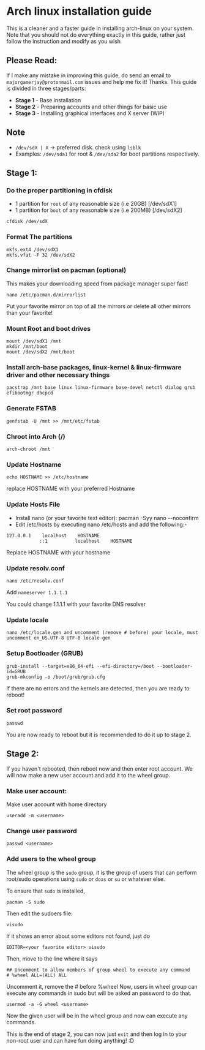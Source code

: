 # Arch linux installation guide

This is a cleaner and a faster guide in installing arch-linux on your system. Note that you should not do everything exactly in this guide, rather just follow the instruction and modify as you wish

## Please Read:

If I make any mistake in improving this guide, do send an email to `majorgamerjay@protonmail.com` issues and help me fix it! Thanks. This guide is divided in three stages/parts:

- **Stage 1** - Base installation
- **Stage 2** - Preparing accounts and other things for basic use
- **Stage 3** - Installing graphical interfaces and X server (WIP)

## Note

- `/dev/sdX | X` -> preferred disk. check using `lsblk`
- Examples: `/dev/sda1` for root & `/dev/sda2` for boot partitions respectively.

## Stage 1:

### Do the proper partitioning in cfdisk

- 1 partition for `root` of any reasonable size (i.e 20GB) \[/dev/sdX1\]
- 1 partition for `boot` of any reasonable size (i.e 200MB) \[/dev/sdX2\]

```
cfdisk /dev/sdX 
```

### Format The partitions

```
mkfs.ext4 /dev/sdX1
mkfs.vfat -F 32 /dev/sdX2
```

### Change mirrorlist on pacman (optional)

This makes your downloading speed from package manager super fast!

```
nano /etc/pacman.d/mirrorlist
```

Put your favorite mirror on top of all the mirrors or delete all other mirrors than your favorite!

### Mount Root and boot drives

```
mount /dev/sdX1 /mnt
mkdir /mnt/boot
mount /dev/sdX2 /mnt/boot
```

### Install arch-base packages, linux-kernel & linux-firmware driver and other necessary things

```
pacstrap /mnt base linux linux-firmware base-devel netctl dialog grub efibootmgr dhcpcd
```

### Generate FSTAB

```
genfstab -U /mnt >> /mnt/etc/fstab
```

### Chroot into Arch (/)

```
arch-chroot /mnt
```

### Update Hostname

```
echo HOSTNAME >> /etc/hostname
```

replace HOSTNAME with your preferred Hostname

### Update Hosts File

- Install nano (or your favorite text editor): pacman -Syy nano --noconfirm
- Edit /etc/hosts by executing nano /etc/hosts and add the following:-

```
127.0.0.1    localhost    HOSTNAME
            ::1          localhost    HOSTNAME
```

Replace HOSTNAME with your hostname

### Update resolv.conf

```
nano /etc/resolv.conf
```

Add `nameserver 1.1.1.1`

You could change 1.1.1.1 with your favorite DNS resolver

### Update locale

```
nano /etc/locale.gen and uncomment (remove # before) your locale, must uncomment en_US.UTF-8 UTF-8 locale-gen
```

### Setup Bootloader (GRUB)

```
grub-install --target=x86_64-efi --efi-directory=/boot --bootloader-id=GRUB
grub-mkconfig -o /boot/grub/grub.cfg
```

If there are no errors and the kernels are detected, then you are ready to reboot!

### Set root password

```
passwd 
```

You are now ready to reboot but it is recommended to do it up to stage 2.

## Stage 2:

If you haven't rebooted, then reboot now and then enter root account. We will now make a new user account and add it to the wheel group.

### Make user account:

Make user account with home directory 

```
useradd -m <username>
```

### Change user password

```
passwd <username>
```

### Add users to the wheel group

The wheel group is the `sudo` group, it is the group of users that can perform root/sudo operations using `sudo` or `doas` or `su` or whatever else.

To ensure that `sudo` is installed,

```
pacman -S sudo
```

Then edit the sudoers file:
```
visudo
```

If it shows an error about some editors not found, just do 
```
EDITOR=<your favorite editor> visudo
```

Then, move to the line where it says

```
## Uncomment to allow members of group wheel to execute any command
# %wheel ALL=(ALL) ALL
```

Uncomment it, remove the # before %wheel Now, users in wheel group can execute any commands in sudo but will be asked an password to do that.

```
usermod -a -G wheel <username>
```

Now the given user will be in the wheel group and now can execute any commands.

This is the end of stage 2, you can now just `exit` and then log in to your non-root user and can have fun doing anything! :D

